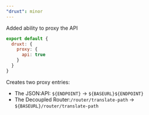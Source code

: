 ```yaml
---
"druxt": minor
---
```


Added ability to proxy the API

```js
export default {
  druxt: {
    proxy: {
      api: true
    }
  }
}
```

Creates two proxy entries:
- The JSON:API: `${ENDPOINT}` -> `${BASEURL}${ENDPOINT}`
- The Decoupled Router:`/router/translate-path` -> `${BASEURL}/router/translate-path`
